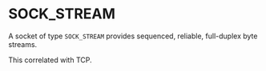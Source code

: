 # SOCK_STREAM

A socket of type `SOCK_STREAM` provides sequenced, reliable, full-duplex byte streams. 

This correlated with TCP.
